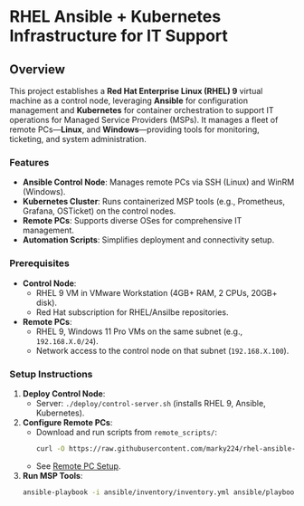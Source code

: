 # RHEL Ansible + Kubernetes Infrastructure for IT Support

## Overview
This project establishes a **Red Hat Enterprise Linux (RHEL) 9** virtual machine as a control node, leveraging **Ansible** for configuration management and **Kubernetes** for container orchestration to support IT operations for Managed Service Providers (MSPs). It manages a fleet of remote PCs—**Linux**, and **Windows**—providing tools for monitoring, ticketing, and system administration.

### Features
- **Ansible Control Node**: Manages remote PCs via SSH (Linux) and WinRM (Windows).
- **Kubernetes Cluster**: Runs containerized MSP tools (e.g., Prometheus, Grafana, OSTicket) on the control nodes.
- **Remote PCs**: Supports diverse OSes for comprehensive IT management.
- **Automation Scripts**: Simplifies deployment and connectivity setup.

### Prerequisites
- **Control Node**:
  - RHEL 9 VM in VMware Workstation (4GB+ RAM, 2 CPUs, 20GB+ disk).
  - Red Hat subscription for RHEL/Ansilbe repositories.
- **Remote PCs**:
  - RHEL 9, Windows 11 Pro VMs on the same subnet (e.g., `192.168.X.0/24`).
  - Network access to the control node on that subnet (`192.168.X.100`).

### Setup Instructions
1. **Deploy Control Node**:
   - Server: `./deploy/control-server.sh` (installs RHEL 9, Ansible, Kubernetes).
2. **Configure Remote PCs**:
   - Download and run scripts from `remote_scripts/`:
     ```bash
     curl -O https://raw.githubusercontent.com/marky224/rhel-ansible-k8s-it-support/main/remote_scripts/<script_name>
     ```
   - See [Remote PC Setup](#remote-pc-setup).
3. **Run MSP Tools**:
   ```bash
   ansible-playbook -i ansible/inventory/inventory.yml ansible/playbooks/msp_support.yml --vault-password-file ~/.vault_pass.txt
